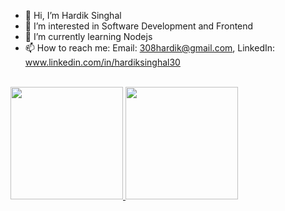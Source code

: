 - 👋 Hi, I’m Hardik Singhal
- 👀 I’m interested in Software Development and Frontend
- 🌱 I’m currently learning Nodejs
- 📫 How to reach me: 
  Email: 308hardik@gmail.com, LinkedIn: www.linkedin.com/in/hardiksinghal30

<!---
hardik3008/hardik3008 is a ✨ special ✨ repository because its `README.md` (this file) appears on your GitHub profile.
You can click the Preview link to take a look at your changes.
--->

<br/>

<a href="https://github.com/hardik3008">
  <img height="180em" src="https://github-readme-stats.vercel.app/api?username=hardik3008&theme=buefy&show_icons=true" />
  <img height="180em" src="https://github-readme-stats.vercel.app/api/top-langs/?username=hardik3008&theme=buefy&layout=compact" />
</a>
